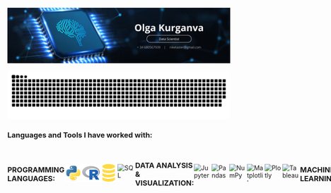 ![Profile Banner](https://github.com/OlgaKurganova/OlgaKurganova/blob/main/imagen1.png)

<!--- snake -->
<div align="center">
  <img  src="https://github.com/1999AZZAR/1999AZZAR/blob/readme/resources/img/grid-snake.svg"
       alt="snake" /></a>
</div>


<h3 align="left">Languages and Tools I have worked with:</h3>
<div style="display: flex; align-items: center;">
  <h3>PROGRAMMING LANGUAGES:</h3>
  <img src="https://raw.githubusercontent.com/devicons/devicon/master/icons/python/python-original.svg" alt="Python" width="40" height="40"/>
  <img src="https://raw.githubusercontent.com/devicons/devicon/master/icons/r/r-original.svg" alt="R" width="40" height="40"/>
  <img src="https://raw.githubusercontent.com/devicons/devicon/master/icons/sql/sql-original.svg" alt="SQL" width="40" height="40"/>
  <img src="https://www.vectorlogo.zone/logos/microsoft_sql_server/microsoft_sql_server-icon.svg" alt="SQL" width="40" height="40"/>

  <h3>DATA ANALYSIS & VISUALIZATION:</h3>
  <img src="https://www.vectorlogo.zone/logos/jupyter/jupyter-icon.svg" alt="Jupyter" width="40" height="40"/>
  <img src="https://www.vectorlogo.zone/logos/pandas/pandas-icon.svg" alt="Pandas" width="40" height="40"/>
  <img src="https://www.vectorlogo.zone/logos/numpy/numpy-icon.svg" alt="NumPy" width="40" height="40"/>
  <img src="https://www.vectorlogo.zone/logos/matplotlib/matplotlib-icon.svg" alt="Matplotlib" width="40" height="40"/>
  <img src="https://www.vectorlogo.zone/logos/plot_ly/plot_ly-icon.svg" alt="Plotly" width="40" height="40"/>
  <img src="https://www.vectorlogo.zone/logos/tableau/tableau-icon.svg" alt="Tableau" width="40" height="40"/>

  <h3>MACHINE LEARNING:</h3>
  <img src="https://www.vectorlogo.zone/logos/tensorflow/tensorflow-icon.svg" alt="TensorFlow" width="40" height="40"/>
  <img src="https://raw.githubusercontent.com/devicons/devicon/master/icons/scikit-learn/scikit-learn-original.svg" alt="Scikit-learn" width="40" height="40"/>
  <img src="https://www.vectorlogo.zone/logos/pytorch/pytorch-icon.svg" alt="PyTorch" width="40" height="40"/>

  <h3>DATA ENGINEERING & DATABASES:</h3>
  <img src="https://www.vectorlogo.zone/logos/apache_spark/apache_spark-icon.svg" alt="Apache Spark" width="40" height="40"/>
  <img src="https://www.vectorlogo.zone/logos/mongodb/mongodb-icon.svg" alt="MongoDB" width="40" height="40"/>
  <img src="https://www.vectorlogo.zone/logos/postgresql/postgresql-icon.svg" alt="PostgreSQL" width="40" height="40"/>

  <h3>Other tools:</h3>  
  <img src="https://www.vectorlogo.zone/logos/git-scm/git-scm-icon.svg" alt="Git" width="40" height="40"/>
  
  <img src="https://www.vectorlogo.zone/logos/visualstudio_code/visualstudio_code-ar21.svg" alt="VisualStudio Code" width="65" height="50"/>
  
</div>


